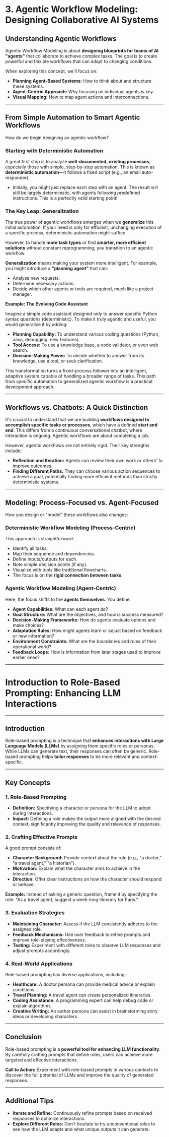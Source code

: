 # 3. Agentic Workflow Modeling: Designing Collaborative AI Systems

## Understanding Agentic Workflows

Agentic Workflow Modeling is about **designing blueprints for teams of AI "agents"** that collaborate to achieve complex tasks. The goal is to create powerful and flexible workflows that can adapt to changing conditions.

When exploring this concept, we'll focus on:

* **Planning Agent-Based Systems:** How to think about and structure these systems.
* **Agent-Centric Approach:** Why focusing on individual agents is key.
* **Visual Mapping:** How to map agent actions and interconnections.

---

## From Simple Automation to Smart Agentic Workflows

How do we begin designing an agentic workflow?

### Starting with Deterministic Automation

A great first step is to analyze **well-documented, existing processes**, especially those with simple, step-by-step automation. This is known as **deterministic automation**—it follows a fixed script (e.g., an email auto-responder).

* Initially, you might just replace each step with an agent. The result will still be largely deterministic, with agents following predefined instructions. This is a perfectly valid starting point!

### The Key Leap: Generalization

The true power of agentic workflows emerges when we **generalize** this initial automation. If your need is only for efficient, unchanging execution of a specific process, deterministic automation might suffice.

However, to handle **more task types** or find **smarter, more efficient solutions** without constant reprogramming, you transition to an agentic workflow.

**Generalization** means making your system more intelligent. For example, you might introduce a **"planning agent"** that can:

* Analyze new requests.
* Determine necessary actions.
* Decide which other agents or tools are required, much like a project manager.

**Example: The Evolving Code Assistant**

Imagine a simple code assistant designed only to answer specific Python syntax questions (deterministic). To make it truly agentic and useful, you would generalize it by adding:

* **Planning Capability:** To understand various coding questions (Python, Java, debugging, new features).
* **Tool Access:** To use a knowledge base, a code validator, or even web search.
* **Decision-Making Power:** To decide whether to answer from its knowledge, use a tool, or seek clarification.

This transformation turns a fixed-process follower into an intelligent, adaptive system capable of handling a broader range of tasks. This path from specific automation to generalized agentic workflow is a practical development approach.

---

## Workflows vs. Chatbots: A Quick Distinction

It's crucial to understand that we are building **workflows designed to accomplish specific tasks or processes**, which have a defined **start and end**. This differs from a continuous conversational chatbot, where interaction is ongoing. Agentic workflows are about completing a job.

However, agentic workflows are not entirely rigid. Their key strengths include:

* **Reflection and Iteration:** Agents can review their own work or others' to improve outcomes.
* **Finding Different Paths:** They can choose various action sequences to achieve a goal, potentially finding more efficient methods than strictly deterministic systems.

---

## Modeling: Process-Focused vs. Agent-Focused

How you design or "model" these workflows also changes:

### Deterministic Workflow Modeling (Process-Centric)

This approach is straightforward:

* Identify all tasks.
* Map their sequence and dependencies.
* Define inputs/outputs for each.
* Note simple decision points (if any).
* Visualize with tools like traditional flowcharts.
* The focus is on the **rigid connection between tasks**.

### Agentic Workflow Modeling (Agent-Centric)

Here, the focus shifts to the **agents themselves**. You define:

* **Agent Capabilities:** What can each agent *do*?
* **Goal Structure:** What are the objectives, and how is success measured?
* **Decision-Making Frameworks:** How do agents evaluate options and make choices?
* **Adaptation Rules:** How might agents learn or adjust based on feedback or new information?
* **Environment Constraints:** What are the boundaries and rules of their operational world?
* **Feedback Loops:** How is information from later stages used to improve earlier ones?

---

# Introduction to Role-Based Prompting: Enhancing LLM Interactions

---

## Introduction

Role-based prompting is a technique that **enhances interactions with Large Language Models (LLMs)** by assigning them specific roles or personas. While LLMs can generate text, their responses can often be generic. Role-based prompting helps **tailor responses** to be more relevant and context-specific.

---

## Key Concepts

### 1. Role-Based Prompting

* **Definition:** Specifying a character or persona for the LLM to adopt during interactions.
* **Impact:** Defining a role makes the output more aligned with the desired context, significantly improving the quality and relevance of responses.

### 2. Crafting Effective Prompts

A good prompt consists of:

* **Character Background:** Provide context about the role (e.g., "a doctor," "a travel agent," "a historian").
* **Motivation:** Explain what the character aims to achieve in the interaction.
* **Direction:** Offer clear instructions on how the character should respond or behave.

**Example:** Instead of asking a generic question, frame it by specifying the role: "As a travel agent, suggest a week-long itinerary for Paris."

### 3. Evaluation Strategies

* **Maintaining Character:** Assess if the LLM consistently adheres to the assigned role.
* **Feedback Mechanisms:** Use user feedback to refine prompts and improve role-playing effectiveness.
* **Testing:** Experiment with different roles to observe LLM responses and adjust prompts accordingly.

### 4. Real-World Applications

Role-based prompting has diverse applications, including:

* **Healthcare:** A doctor persona can provide medical advice or explain conditions.
* **Travel Planning:** A travel agent can create personalized itineraries.
* **Coding Assistance:** A programming expert can help debug code or explain algorithms.
* **Creative Writing:** An author persona can assist in brainstorming story ideas or developing characters.

---

## Conclusion

Role-based prompting is a **powerful tool for enhancing LLM functionality**. By carefully crafting prompts that define roles, users can achieve more targeted and effective interactions.

**Call to Action:** Experiment with role-based prompts in various contexts to discover the full potential of LLMs and improve the quality of generated responses.

---

## Additional Tips

* **Iterate and Refine:** Continuously refine prompts based on received responses to optimize interactions.
* **Explore Different Roles:** Don't hesitate to try unconventional roles to see how the LLM adapts and what unique outputs it can generate.
